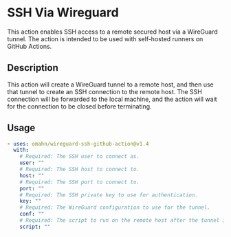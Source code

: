 # SSH Via Wireguard

This action enables SSH access to a remote secured host via a WireGuard tunnel. The action is intended to be used with self-hosted runners on GitHub Actions.

## Description

This action will create a WireGuard tunnel to a remote host, and then use that tunnel to create an SSH connection to the remote host. The SSH connection will be forwarded to the local machine, and the action will wait for the connection to be closed before terminating.

## Usage

```yaml
- uses: omahn/wireguard-ssh-github-action@v1.4
  with:
    # Required: The SSH user to connect as.
    user: ""
    # Required: The SSH host to connect to.
    host: ""
    # Required: The SSH port to connect to.
    port: ""
    # Required: The SSH private key to use for authentication.
    key: ""
    # Required: The WireGuard configuration to use for the tunnel.
    conf: ""
    # Required: The script to run on the remote host after the tunnel is established.
    script: ""
```
